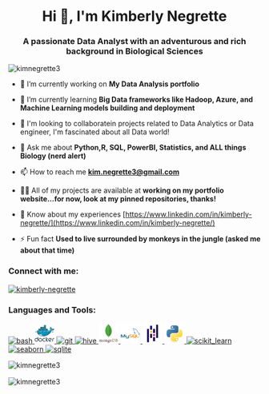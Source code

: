 <h1 align="center">Hi 👋, I'm Kimberly Negrette</h1>
<h3 align="center">A passionate Data Analyst with an adventurous and rich background in Biological Sciences</h3>

<p align="left"> <img src="https://komarev.com/ghpvc/?username=kimnegrette3&label=Profile%20views&color=0e75b6&style=flat" alt="kimnegrette3" /> </p>

- 🔭 I’m currently working on **My Data Analysis portfolio**

- 🌱 I’m currently learning **Big Data frameworks like Hadoop, Azure, and Machine Learning models building and deployment**

- 👯 I'm looking to collaboratein projects related to Data Analytics or Data engineer, I'm fascinated about all Data world!

- 💬 Ask me about **Python,R, SQL, PowerBI, Statistics, and ALL things Biology (nerd alert)**

- 📫 How to reach me **kim.negrette3@gmail.com**

- 👨‍💻 All of my projects are available at **working on my portfolio website...for now, look at my pinned repositories, thanks!**

- 📄 Know about my experiences [https://www.linkedin.com/in/kimberly-negrette/](https://www.linkedin.com/in/kimberly-negrette/)

- ⚡ Fun fact **Used to live surrounded by monkeys in the jungle (asked me about that time)**

<h3 align="left">Connect with me:</h3>
<p align="left">
<a href="https://linkedin.com/in/kimberly-negrette" target="blank"><img align="center" src="https://raw.githubusercontent.com/rahuldkjain/github-profile-readme-generator/master/src/images/icons/Social/linked-in-alt.svg" alt="kimberly-negrette" height="30" width="40" /></a>
</p>

<h3 align="left">Languages and Tools:</h3>
<p align="left"> <a href="https://www.gnu.org/software/bash/" target="_blank" rel="noreferrer"> <img src="https://www.vectorlogo.zone/logos/gnu_bash/gnu_bash-icon.svg" alt="bash" width="40" height="40"/> </a> <a href="https://www.docker.com/" target="_blank" rel="noreferrer"> <img src="https://raw.githubusercontent.com/devicons/devicon/master/icons/docker/docker-original-wordmark.svg" alt="docker" width="40" height="40"/> </a> <a href="https://git-scm.com/" target="_blank" rel="noreferrer"> <img src="https://www.vectorlogo.zone/logos/git-scm/git-scm-icon.svg" alt="git" width="40" height="40"/> </a> <a href="https://hive.apache.org/" target="_blank" rel="noreferrer"> <img src="https://www.vectorlogo.zone/logos/apache_hive/apache_hive-icon.svg" alt="hive" width="40" height="40"/> </a> <a href="https://www.mongodb.com/" target="_blank" rel="noreferrer"> <img src="https://raw.githubusercontent.com/devicons/devicon/master/icons/mongodb/mongodb-original-wordmark.svg" alt="mongodb" width="40" height="40"/> </a> <a href="https://www.mysql.com/" target="_blank" rel="noreferrer"> <img src="https://raw.githubusercontent.com/devicons/devicon/master/icons/mysql/mysql-original-wordmark.svg" alt="mysql" width="40" height="40"/> </a> <a href="https://pandas.pydata.org/" target="_blank" rel="noreferrer"> <img src="https://raw.githubusercontent.com/devicons/devicon/2ae2a900d2f041da66e950e4d48052658d850630/icons/pandas/pandas-original.svg" alt="pandas" width="40" height="40"/> </a> <a href="https://www.python.org" target="_blank" rel="noreferrer"> <img src="https://raw.githubusercontent.com/devicons/devicon/master/icons/python/python-original.svg" alt="python" width="40" height="40"/> </a> <a href="https://scikit-learn.org/" target="_blank" rel="noreferrer"> <img src="https://upload.wikimedia.org/wikipedia/commons/0/05/Scikit_learn_logo_small.svg" alt="scikit_learn" width="40" height="40"/> </a> <a href="https://seaborn.pydata.org/" target="_blank" rel="noreferrer"> <img src="https://seaborn.pydata.org/_images/logo-mark-lightbg.svg" alt="seaborn" width="40" height="40"/> </a> <a href="https://www.sqlite.org/" target="_blank" rel="noreferrer"> <img src="https://www.vectorlogo.zone/logos/sqlite/sqlite-icon.svg" alt="sqlite" width="40" height="40"/> </a> </p>

<p><img align="center" src="https://github-readme-stats.vercel.app/api/top-langs?username=kimnegrette3&show_icons=true&locale=en&layout=compact" alt="kimnegrette3" /></p>

<p><img align="center" src="https://github-readme-streak-stats.herokuapp.com/?user=kimnegrette3&" alt="kimnegrette3" /></p>

